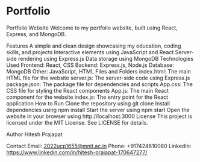 # Portfolio

Portfolio Website
Welcome to my portfolio website, built using React, Express, and MongoDB.

Features
A simple and clean design showcasing my education, coding skills, and projects
Interactive elements using JavaScript and React
Server-side rendering using Express.js
Data storage using MongoDB
Technologies Used
Frontend: React, CSS
Backend: Express.js, Node.js
Database: MongoDB
Other: JavaScript, HTML
Files and Folders
index.html: The main HTML file for the website
server.js: The server-side code using Express.js
package.json: The package file for dependencies and scripts
App.css: The CSS file for styling the React components
App.js: The main React component for the website
index.js: The entry point for the React application
How to Run
Clone the repository using git clone <repository-url>
Install dependencies using npm install
Start the server using npm start
Open the website in your browser using http://localhost:3000
License
This project is licensed under the MIT License. See LICENSE for details.

Author
Hitesh Prajapat

Contact
Email: 2022ucp1655@mnit.ac.in
Phone: +917424810080
LinkedIn: https://www.linkedin.com/in/hitesh-prajapat-170647277/
